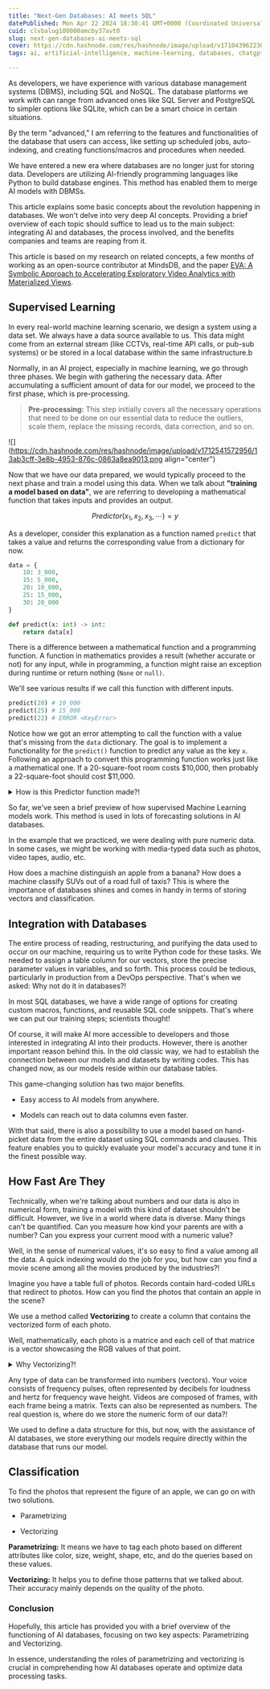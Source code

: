 ```yaml
---
title: "Next-Gen Databases: AI meets SQL"
datePublished: Mon Apr 22 2024 18:30:41 GMT+0000 (Coordinated Universal Time)
cuid: clvbalug100000amcby37avt0
slug: next-gen-databases-ai-meets-sql
cover: https://cdn.hashnode.com/res/hashnode/image/upload/v1710439622304/5868de87-7a18-447a-87f4-bcaf7921c1fd.png
tags: ai, artificial-intelligence, machine-learning, databases, chatgpt, vector-database

---
```


As developers, we have experience with various database management systems (DBMS), including SQL and NoSQL. The database platforms we work with can range from advanced ones like SQL Server and PostgreSQL to simpler options like SQLite, which can be a smart choice in certain situations.

By the term "advanced," I am referring to the features and functionalities of the database that users can access, like setting up scheduled jobs, auto-indexing, and creating functions/macros and procedures when needed.

We have entered a new era where databases are no longer just for storing data. Developers are utilizing AI-friendly programming languages like Python to build database engines. This method has enabled them to merge AI models with DBMSs.

This article explains some basic concepts about the revolution happening in databases. We won't delve into very deep AI concepts. Providing a brief overview of each topic should suffice to lead us to the main subject: integrating AI and databases, the process involved, and the benefits companies and teams are reaping from it.

This article is based on my research on related concepts, a few months of working as an open-source contributor at MindsDB, and the paper [EVA: A Symbolic Approach to Accelerating Exploratory Video Analytics with Materialized Views](https://dl.acm.org/doi/pdf/10.1145/3514221.3526142).

## Supervised Learning

In every real-world machine learning scenario, we design a system using a data set. We always have a data source available to us. This data might come from an external stream (like CCTVs, real-time API calls, or pub-sub systems) or be stored in a local database within the same infrastructure.b

Normally, in an AI project, especially in machine learning, we go through three phases. We begin with gathering the necessary data. After accumulating a sufficient amount of data for our model, we proceed to the first phase, which is pre-processing.

> **Pre-processing:** This step initially covers all the necessary operations that need to be done on our essential data to reduce the outliers, scale them, replace the missing records, data correction, and so on.

![](https://cdn.hashnode.com/res/hashnode/image/upload/v1712541572956/13ab3cff-3e8b-4953-876c-0863a8ea9013.png align="center")

Now that we have our data prepared, we would typically proceed to the next phase and train a model using this data. When we talk about **"training a model based on data"**, we are referring to developing a mathematical function that takes inputs and provides an output.

$$Predictor(x_1, x_2, x_3,\cdots) = y$$

As a developer, consider this explanation as a function named `predict` that takes a value and returns the corresponding value from a dictionary for now.

```python
data = {
    10: 3_000,
    15: 5_000,
    20: 10_000,
    25: 15_000,
    30: 20_000
}

def predict(x: int) -> int:
    return data[x]
```

There is a difference between a mathematical function and a programming function. A function in mathematics provides a result (whether accurate or not) for any input, while in programming, a function might raise an exception during runtime or return nothing (`None` or `null)`.

We'll see various results if we call this function with different inputs.

```python
predict(20) # 10_000
predict(25) # 15_000
predict(22) # ERROR <KeyError>
```

Notice how we got an error attempting to call the function with a value that's missing from the `data` dictionary. The goal is to implement a functionality for the `predict()` function to predict any value as the key `x`. Following an approach to convert this programming function works just like a mathematical one. If a 20-square-foot room costs $10,000, then probably a 22-square-foot should cost $11,000.

<details data-node-type="hn-details-summary"><summary>How is this Predictor function made?!</summary><div data-type="detailsContent">The data we stored can assist us in this phase. Using algorithms like <strong>Regression</strong>, we can create the most accurate <strong>y</strong> expression. This is achieved by minimizing errors and developing a function that encompasses as many data points as possible.</div></details>

So far, we've seen a brief preview of how supervised Machine Learning models work. This method is used in lots of forecasting solutions in AI databases.

In the example that we practiced, we were dealing with pure numeric data. In some cases, we might be working with media-typed data such as photos, video tapes, audio, etc.

How does a machine distinguish an apple from a banana? How does a machine classify SUVs out of a road full of taxis? This is where the importance of databases shines and comes in handy in terms of storing vectors and classification.

## Integration with Databases

The entire process of reading, restructuring, and purifying the data used to occur on our machine, requiring us to write Python code for these tasks. We needed to assign a table column for our vectors, store the precise parameter values in variables, and so forth. This process could be tedious, particularly in production from a DevOps perspective. That's when we asked: Why not do it in databases?!

In most SQL databases, we have a wide range of options for creating custom macros, functions, and reusable SQL code snippets. That's where we can put our training steps; scientists thought!

Of course, it will make AI more accessible to developers and those interested in integrating AI into their products. However, there is another important reason behind this. In the old classic way, we had to establish the connection between our models and datasets by writing codes. This has changed now, as our models reside within our database tables.

This game-changing solution has two major benefits.

* Easy access to AI models from anywhere.
    
* Models can reach out to data columns even faster.
    

With that said, there is also a possibility to use a model based on hand-picket data from the entire dataset using SQL commands and clauses. This feature enables you to quickly evaluate your model's accuracy and tune it in the finest possible way.

## How Fast Are They

Technically, when we're talking about numbers and our data is also in numerical form, training a model with this kind of dataset shouldn't be difficult. However, we live in a world where data is diverse. Many things can't be quantified. Can you measure how kind your parents are with a number? Can you express your current mood with a numeric value?

Well, in the sense of numerical values, it's so easy to find a value among all the data. A quick indexing would do the job for you, but how can you find a movie scene among all the movies produced by the industries?!

Imagine you have a table full of photos. Records contain hard-coded URLs that redirect to photos. How can you find the photos that contain an apple in the scene?

We use a method called **Vectorizing** to create a column that contains the vectorized form of each photo.

Well, mathematically, each photo is a matrice and each cell of that matrice is a vector showcasing the RGB values of that point.

<details data-node-type="hn-details-summary"><summary>Why Vectorizing?!</summary><div data-type="detailsContent">That's a good question. That's because machines don't understand any other data like how we do except numbers. Machines try to find patterns between numbers.</div></details>

Any type of data can be transformed into numbers (vectors). Your voice consists of frequency pulses, often represented by decibels for loudness and hertz for frequency wave height. Videos are composed of frames, with each frame being a matrix. Texts can also be represented as numbers. The real question is, where do we store the numeric form of our data?!

We used to define a data structure for this, but now, with the assistance of AI databases, we store everything our models require directly within the database that runs our model.

## Classification

To find the photos that represent the figure of an apple, we can go on with two solutions.

* Parametrizing
    
* Vectorizing
    

**Parametrizing:** It means we have to tag each photo based on different attributes like color, size, weight, shape, etc, and do the queries based on these values.

**Vectorizing:** It helps you to define those patterns that we talked about. Their accuracy mainly depends on the quality of the photo.

### Conclusion

Hopefully, this article has provided you with a brief overview of the functioning of AI databases, focusing on two key aspects: Parametrizing and Vectorizing.

In essence, understanding the roles of parametrizing and vectorizing is crucial in comprehending how AI databases operate and optimize data processing tasks.
